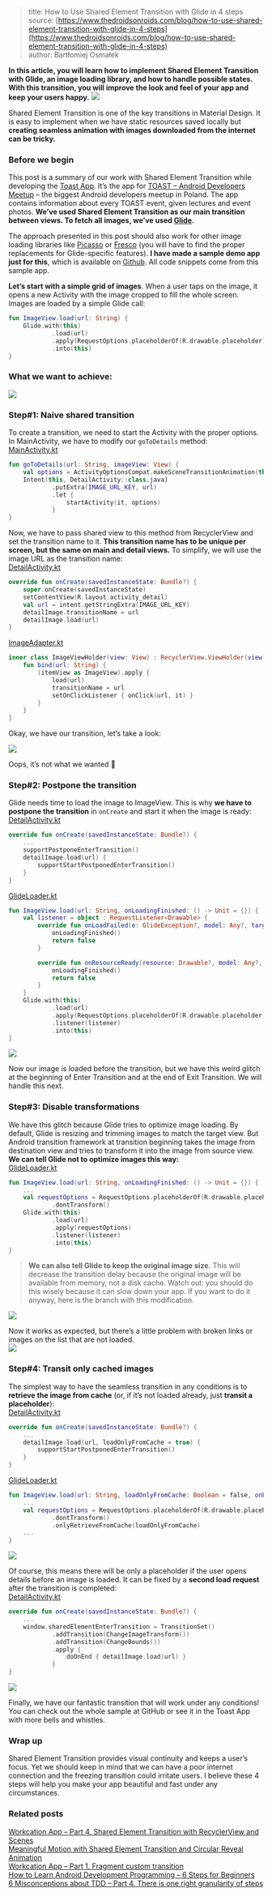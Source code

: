 > title: How to Use Shared Element Transition with Glide in 4 steps  
> source: [https://www.thedroidsonroids.com/blog/how-to-use-shared-element-transition-with-glide-in-4-steps](https://www.thedroidsonroids.com/blog/how-to-use-shared-element-transition-with-glide-in-4-steps)  
> author: Bartłomiej Osmałek

**In this article, you will learn how to implement Shared Element Transition with Glide, an image loading library, and how to handle possible states. With this transition, you will improve the look and feel of your app and keep your users happy.**
![](https://www.thedroidsonroids.com/wp-content/uploads/2018/03/Glide-blogpost-e1523968204264-750x375.jpg)

Shared Element Transition is one of the key transitions in Material Design. It is easy to implement when we have static resources saved locally but **creating seamless animation with images downloaded from the internet can be tricky.**

### Before we begin
This post is a summary of our work with Shared Element Transition while developing the [Toast App](https://play.google.com/store/apps/details?id=pl.droidsonroids.toast). It’s the app for [TOAST – Android Developers Meetup](https://www.facebook.com/toastwroclaw/) – the biggest Android developers meetup in Poland. The app contains information about every TOAST event, given lectures and event photos. **We’ve used Shared Element Transition as our main transition between views. To fetch all images, we’ve used [Glide](https://bumptech.github.io/glide/).**

The approach presented in this post should also work for other image loading libraries like [Picasso](https://square.github.io/picasso/) or [Fresco](http://frescolib.org/) (you will have to find the proper replacements for Glide-specific features). **I have made a sample demo app just for this**, which is available on [Github](Github). All code snippets come from this sample app.

**Let’s start with a simple grid of images**. When a user taps on the image, it opens a new Activity with the image cropped to fill the whole screen. Images are loaded by a simple Glide call:

``` kotlin
fun ImageView.load(url: String) {
    Glide.with(this)
            .load(url)
            .apply(RequestOptions.placeholderOf(R.drawable.placeholder))
            .into(this)
}
```
### What we want to achieve:
![](https://media.giphy.com/media/pb1pyVi9DnfVi0KZsE/giphy.gif) 

### Step#1: Naive shared transition
To create a transition, we need to start the Activity with the proper options. In MainActivity, we have to modify our `goToDetails` method:  
[MainActivity.kt](https://gist.github.com/Nonda95/53e7b976e77c7adcba53f1c3ca19a174#file-mainactivity-kt)
``` kotlin
fun goToDetails(url: String, imageView: View) {
    val options = ActivityOptionsCompat.makeSceneTransitionAnimation(this, imageView, imageView.transitionName).toBundle()
    Intent(this, DetailActivity::class.java)
            .putExtra(IMAGE_URL_KEY, url)
            .let {
                startActivity(it, options)
            }
}
```

Now, we have to pass shared view to this method from RecyclerView and set the transition name to it. **This transition name has to be unique per screen, but the same on main and detail views.** To simplify, we will use the image URL as the transition name:  
[DetailActivity.kt](https://gist.github.com/Nonda95/22c4206ee838bb483b782285d7f92e61#file-detailactivity-kt)
``` kotlin
override fun onCreate(savedInstanceState: Bundle?) {
    super.onCreate(savedInstanceState)
    setContentView(R.layout.activity_detail)
    val url = intent.getStringExtra(IMAGE_URL_KEY)
    detailImage.transitionName = url
    detailImage.load(url)
}
```
[ImageAdapter.kt](https://gist.github.com/Nonda95/22c4206ee838bb483b782285d7f92e61#file-imageadapter-kt)
``` kotlin
inner class ImageViewHolder(view: View) : RecyclerView.ViewHolder(view) {
    fun bind(url: String) {
        (itemView as ImageView).apply {
            load(url)
            transitionName = url
            setOnClickListener { onClick(url, it) }
        }
    }
}
```

Okay, we have our transition, let’s take a look:  

![](https://media.giphy.com/media/B2TTV3XNP9nnlGS19d/giphy.gif)

Oops, it’s not what we wanted 🙁

### Step#2: Postpone the transition
Glide needs time to load the image to ImageView. This is why **we have to postpone the transition** in `onCreate` and start it when the image is ready:
[DetailActivity.kt](https://gist.github.com/Nonda95/29a4904be147ddb3466a628c649a88c3#file-detailactivity-kt)
``` kotlin
override fun onCreate(savedInstanceState: Bundle?) {
    ...
    supportPostponeEnterTransition()
    detailImage.load(url) {
        supportStartPostponedEnterTransition()
    }
}
```
[GlideLoader.kt](https://gist.github.com/Nonda95/29a4904be147ddb3466a628c649a88c3#file-glideloader-kt)
``` kotlin
fun ImageView.load(url: String, onLoadingFinished: () -> Unit = {}) {
    val listener = object : RequestListener<Drawable> {
        override fun onLoadFailed(e: GlideException?, model: Any?, target: Target<Drawable>?, isFirstResource: Boolean): Boolean {
            onLoadingFinished()
            return false
        }

        override fun onResourceReady(resource: Drawable?, model: Any?, target: Target<Drawable>?, dataSource: DataSource?, isFirstResource: Boolean): Boolean {
            onLoadingFinished()
            return false
        }
    }
    Glide.with(this)
            .load(url)
            .apply(RequestOptions.placeholderOf(R.drawable.placeholder))
            .listener(listener)
            .into(this)
}
```
![](https://media.giphy.com/media/1mgP2w8cu8b5vxsdUY/giphy.gif)

Now our image is loaded before the transition, but we have this weird glitch at the beginning of Enter Transition and at the end of Exit Transition. We will handle this next.  

### Step#3: Disable transformations

We have this glitch because Glide tries to optimize image loading. By default, Glide is resizing and trimming images to match the target view. But Android transition framework at transition beginning takes the image from destination view and tries to transform it into the image from source view. **We can tell Glide not to optimize images this way:**   
[GlideLoader.kt](https://gist.github.com/Nonda95/2942cc419a9ad0f7c01eb6229be35ed8#file-glideloader-kt)
``` kotlin
fun ImageView.load(url: String, onLoadingFinished: () -> Unit = {}) {
    ...
    val requestOptions = RequestOptions.placeholderOf(R.drawable.placeholder)
            .dontTransform()
    Glide.with(this)
            .load(url)
            .apply(requestOptions)
            .listener(listener)
            .into(this)
}
```

> **We can also tell Glide to keep the original image size.** This will decrease the transition delay because the original image will be available from memory, not a disk cache. Watch out: you should do this wisely because it can slow down your app. If you want to do it anyway, here is the branch with this modification.  

![](https://media.giphy.com/media/PKL7wWhDf0j8RbphHz/giphy.gif)

Now it works as expected, but there’s a little problem with broken links or images on the list that are not loaded.  
![](https://media.giphy.com/media/1kTNPRQBPG9GJinzaP/giphy.gif)

### Step#4: Transit only cached images
The simplest way to have the seamless transition in any conditions is to **retrieve the image from cache** (or, if it’s not loaded already, just **transit a placeholder**):  
[DetailActivity.kt](https://gist.github.com/Nonda95/145c9cfae9780a85d8a3f60c35853aed#file-detailactivity-kt)
``` kotlin
override fun onCreate(savedInstanceState: Bundle?) {
    ...
    detailImage.load(url, loadOnlyFromCache = true) {
        supportStartPostponedEnterTransition()
    }
}
```
[GlideLoader.kt](https://gist.github.com/Nonda95/145c9cfae9780a85d8a3f60c35853aed#file-glideloader-kt)
``` kotlin
fun ImageView.load(url: String, loadOnlyFromCache: Boolean = false, onLoadingFinished: () -> Unit = {}) {
    ...
    val requestOptions = RequestOptions.placeholderOf(R.drawable.placeholder)
            .dontTransform()
            .onlyRetrieveFromCache(loadOnlyFromCache)
    ...
}
```
![](https://media.giphy.com/media/MU3Af98As5cpUPhf9r/giphy.gif)

Of course, this means there will be only a placeholder if the user opens details before an image is loaded. It can be fixed by a **second load request** after the transition is completed:  
[DetailActivity.kt](https://gist.github.com/Nonda95/95d57d45fdf0590c3e804885ed211220#file-detailactivity-kt)
``` kotlin
override fun onCreate(savedInstanceState: Bundle?) {
    ...
    window.sharedElementEnterTransition = TransitionSet()
            .addTransition(ChangeImageTransform())
            .addTransition(ChangeBounds())
            .apply {
                doOnEnd { detailImage.load(url) }
            }
}	
```
![](https://media.giphy.com/media/521OqXH8I5SzFEKW6R/giphy.gif)  


Finally, we have our fantastic transition that will work under any conditions! You can check out the whole sample at GitHub or see it in the Toast App with more bells and whistles.  

### Wrap up
Shared Element Transition provides visual continuity and keeps a user’s focus. Yet we should keep in mind that we can have a poor internet connection and the freezing transition could irritate users. I believe these 4 steps will help you make your app beautiful and fast under any circumstances.

### Related posts
[Workcation App – Part 4. Shared Element Transition with RecyclerView and Scenes](https://www.thedroidsonroids.com/blog/workcation-app-part-4-shared-element-transition-recyclerview-scenes)    
[Meaningful Motion with Shared Element Transition and Circular Reveal Animation](https://www.thedroidsonroids.com/blog/meaningful-motion-with-shared-element-transition-and-circular-reveal-animation)  
[Workcation App – Part 1. Fragment custom transition](https://www.thedroidsonroids.com/blog/workcation-app-part-1-fragments-custom-transition)  
[How to Learn Android Development Programming – 6 Steps for Beginners](https://www.thedroidsonroids.com/blog/how-to-learn-android-development-programming)  
[6 Misconceptions about TDD – Part 4. There is one right granularity of steps]()    







